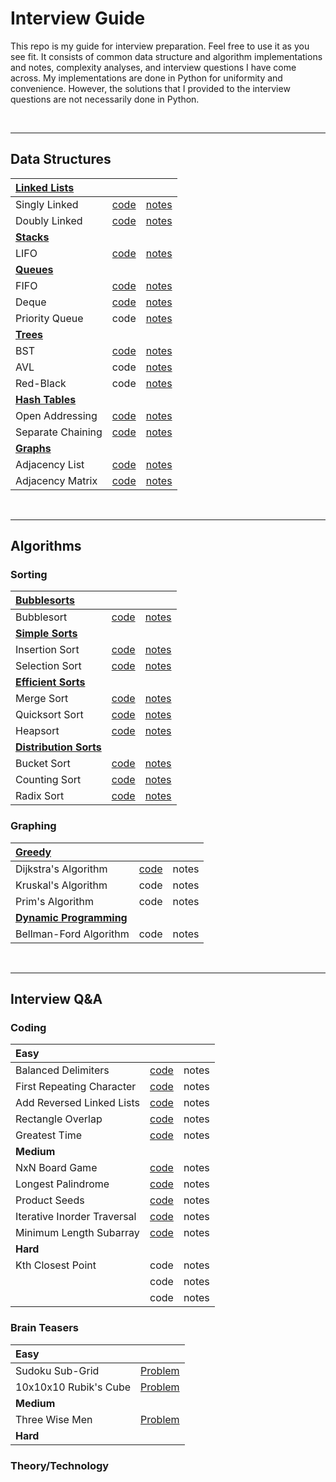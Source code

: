 # Interview Guide

This repo is my guide for interview preparation. Feel free to use it as you see fit. It consists of common data structure and algorithm implementations and notes, complexity analyses, and interview questions I have come across. My implementations are done in Python for uniformity and convenience. However, the solutions that I provided to the interview questions are not necessarily done in Python. 

<br />

--------------------------------


## Data Structures

|**[Linked Lists](https://github.com/arlieu/interview-guide/wiki/Data-Structures#linked-lists)**|||
|:---|:---|:---|
|Singly Linked|[code](https://github.com/arlieu/interview-prep/blob/master/data-structures/linked-lists/singly-linked.py)|[notes](https://github.com/arlieu/interview-guide/wiki/Data-Structures#singly-linked-list)|
|Doubly Linked|[code](https://github.com/arlieu/interview-guide/blob/master/data-structures/linked-lists/doubly-linked.py)|[notes](https://github.com/arlieu/interview-guide/wiki/Data-Structures#doubly-linked-list)|
|**[Stacks](https://github.com/arlieu/interview-guide/wiki/Data-Structures#stacks)**|||
|LIFO|[code](https://github.com/arlieu/interview-prep/blob/master/data-structures/stacks/LIFO.py)|[notes](https://github.com/arlieu/interview-guide/wiki/Data-Structures#stacks)|
|**[Queues](https://github.com/arlieu/interview-guide/wiki/Data-Structures#queues)**|||
|FIFO|[code](https://github.com/arlieu/interview-prep/blob/master/data-structures/queues/FIFO.py)|[notes](https://github.com/arlieu/interview-guide/wiki/Data-Structures#fifo)|
|Deque|[code](https://github.com/arlieu/interview-guide/blob/master/data-structures/queues/deque.py)|[notes](https://github.com/arlieu/interview-guide/wiki/Data-Structures#deque)|
|Priority Queue|code|[notes](https://github.com/arlieu/interview-guide/wiki/Data-Structures#priority-queue)|
|**[Trees](https://github.com/arlieu/interview-guide/wiki/Data-Structures#trees)**|||
|BST|[code](https://github.com/arlieu/interview-guide/blob/master/data-structures/trees/bst.py)|[notes](https://github.com/arlieu/interview-guide/wiki/Data-Structures#bst)|
|AVL|code|[notes](https://github.com/arlieu/interview-guide/wiki/Data-Structures#avl)|
|Red-Black|code|[notes](https://github.com/arlieu/interview-guide/wiki/Data-Structures#red-black)|
|**[Hash Tables](https://github.com/arlieu/interview-guide/wiki/Data-Structures#hash-tables)**|||
|Open Addressing|[code](https://github.com/arlieu/interview-guide/blob/master/data-structures/hash-tables/open-addressing)|[notes](https://github.com/arlieu/interview-guide/wiki/Data-Structures#open-addressing)|
|Separate Chaining|[code](https://github.com/arlieu/interview-guide/blob/master/data-structures/hash-tables/separate-chaining.py)|[notes](https://github.com/arlieu/interview-guide/wiki/Data-Structures#separate-chaining)|
|**[Graphs](https://github.com/arlieu/interview-guide/wiki/Data-Structures#graphs)**|||
|Adjacency List|[code](https://github.com/arlieu/interview-guide/blob/master/data-structures/graphs/adjacency-list.py)|[notes](https://github.com/arlieu/interview-guide/wiki/Data-Structures#adjacency-list)|
|Adjacency Matrix|[code](https://github.com/arlieu/interview-guide/blob/master/data-structures/graphs/adjacency-matrix.py)|[notes](https://github.com/arlieu/interview-guide/wiki/Data-Structures#adjacency-matrix)|

<br />

-------------------------


## Algorithms

### Sorting 

|**[Bubblesorts](https://github.com/arlieu/interview-guide/wiki/Algorithms#bubblesorts)**|||
|:---|:---|:---|
|Bubblesort|[code](https://github.com/arlieu/interview-guide/blob/master/algorithms/sorting/bubble/bubblesort.py)|[notes](https://github.com/arlieu/interview-guide/wiki/Algorithms#bubblesorts)|
|**[Simple Sorts](https://github.com/arlieu/interview-guide/wiki/Algorithms#simple-sorts)**|||
|Insertion Sort|[code](https://github.com/arlieu/interview-guide/blob/master/algorithms/sorting/simple/insertion-sort.py)|[notes](https://github.com/arlieu/interview-guide/wiki/Algorithms#insertion-sort)|
|Selection Sort|[code](https://github.com/arlieu/interview-guide/blob/master/algorithms/sorting/simple/selection-sort.py)|[notes](https://github.com/arlieu/interview-guide/wiki/Algorithms#selection-sort)|
|**[Efficient Sorts](https://github.com/arlieu/interview-guide/wiki/Algorithms#efficient-sorts)**|||
|Merge Sort|[code](https://github.com/arlieu/interview-guide/blob/master/algorithms/sorting/efficient/merge-sort.py)|[notes](https://github.com/arlieu/interview-guide/wiki/Algorithms#merge-sort)|
|Quicksort Sort|[code](https://github.com/arlieu/interview-guide/blob/master/algorithms/sorting/efficient/quick-sort.py)|[notes](https://github.com/arlieu/interview-guide/wiki/Algorithms#quicksort)|
|Heapsort|[code](https://github.com/arlieu/interview-guide/blob/master/algorithms/sorting/efficient/heapsort.py)|[notes](https://github.com/arlieu/interview-guide/wiki/Algorithms#heapsort)|
|**[Distribution Sorts](https://github.com/arlieu/interview-guide/wiki/Algorithms#distribution-sorts)**|||
|Bucket Sort|[code](https://github.com/arlieu/interview-guide/blob/master/algorithms/sorting/distributed/bucket-sort.py)|[notes](https://github.com/arlieu/interview-guide/wiki/Algorithms#bucket-sort)|
|Counting Sort|[code](https://github.com/arlieu/interview-guide/blob/master/algorithms/sorting/distributed/counting-sort.py)|[notes](https://github.com/arlieu/interview-guide/wiki/Algorithms/#counting-sort)|
|Radix Sort|[code](https://github.com/arlieu/interview-guide/blob/master/algorithms/sorting/distributed/radix-sort.py)|[notes](https://github.com/arlieu/interview-guide/wiki/Algorithms/#radix-sort)|

### Graphing

|**[Greedy](https://github.com/arlieu/interview-guide/wiki/Algorithms#greedy)**|||
|:---|:---|:---|
|Dijkstra's Algorithm|[code](https://github.com/arlieu/interview-guide/blob/master/algorithms/graphing/greedy/dijkstra.py)|notes|
|Kruskal's Algorithm|code|notes|
|Prim's Algorithm|code|notes|
|**[Dynamic Programming](https://github.com/arlieu/interview-guide/wiki/Algorithms#dynamic-programming)**|||
|Bellman-Ford Algorithm|code|notes|

<br />

----------------------------------


## Interview Q&A

### Coding

|**Easy**|||
|:---|:---|:---|
|Balanced Delimiters|[code](https://github.com/arlieu/interview-guide/blob/master/interview/coding/balanced-delimiters.py)|notes|
|First Repeating Character|[code](https://github.com/arlieu/interview-guide/blob/master/interview/coding/first-repeating-character.py)|notes|
|Add Reversed Linked Lists|[code](https://github.com/arlieu/interview-guide/blob/master/interview/coding/add-reversed-linked-list.py)|notes|
|Rectangle Overlap|[code](https://github.com/arlieu/interview-guide/blob/master/interview/coding/rectangle-overlap.cpp)|notes|
|Greatest Time|[code](https://github.com/arlieu/interview-guide/blob/master/interview/coding/easy/greatest-time.py)|notes|
|**Medium**|||
|NxN Board Game|[code](https://github.com/arlieu/interview-guide/blob/master/interview/coding/medium/nxn-board-game.py)|notes|
|Longest Palindrome|[code](https://github.com/arlieu/interview-guide/blob/master/interview/coding/medium/longest-palindrome.cpp)|notes|
|Product Seeds|[code](https://github.com/arlieu/interview-guide/blob/master/interview/coding/medium/product-seeds.py)|notes|
|Iterative Inorder Traversal|[code](https://github.com/arlieu/interview-guide/blob/master/interview/coding/medium/iterative-inorder-tree-traversal.py)|notes|
|Minimum Length Subarray|[code](https://github.com/arlieu/interview-guide/blob/master/interview/coding/medium/minimum-length-unsorted-subarray.py)|notes|
|**Hard**|||
|Kth Closest Point|code|notes|
||code|notes|
||code|notes|

### Brain Teasers
|**Easy**||
|:---|:--|
|Sudoku Sub-Grid|[Problem](https://github.com/arlieu/interview-guide/wiki/Interview-Q&A#sudoku-sub-grid)|
|10x10x10 Rubik's Cube|[Problem](https://github.com/arlieu/interview-guide/wiki/Interview-Q&A#10x10x10-rubiks-cube)|
|**Medium**||
|Three Wise Men|[Problem](https://github.com/arlieu/interview-guide/wiki/Interview-Q&A#three-wise-men-riddle)|
|**Hard**||

### Theory/Technology
